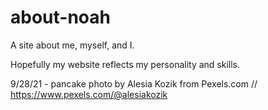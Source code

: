 # about-noah

A site about me, myself, and I.

Hopefully my website reflects my personality and skills.

9/28/21 - pancake photo by Alesia Kozik from Pexels.com // https://www.pexels.com/@alesiakozik
